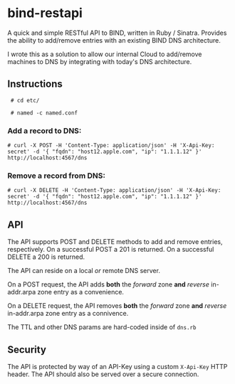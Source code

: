 # bind-restapi

A quick and simple RESTful API to BIND, written in Ruby / Sinatra. Provides the ability to add/remove entries with an existing BIND DNS architecture.

I wrote this as a solution to allow our internal Cloud to add/remove machines to DNS by integrating with today's DNS architecture.

## Instructions
<code> # cd etc/ </code>

<code> # named -c named.conf </code>


### Add a record to DNS:

    # curl -X POST -H 'Content-Type: application/json' -H 'X-Api-Key: secret' -d '{ "fqdn": "host12.apple.com", "ip": "1.1.1.12" }' http://localhost:4567/dns

### Remove a record from DNS:

    # curl -X DELETE -H 'Content-Type: application/json' -H 'X-Api-Key: secret' -d '{ "fqdn": "host12.apple.com", "ip": "1.1.1.12" }' http://localhost:4567/dns

## API
The API supports POST and DELETE methods to add and remove entries, respectively. On a successful POST a 201 is returned. On a successful DELETE a 200 is returned. 

The API can reside on a local *or* remote DNS server.

On a POST request, the API adds **both** the *forward* zone **and** *reverse* in-addr.arpa zone entry as a convenience. 

On a DELETE request, the API removes **both** the *forward* zone **and** *reverse* in-addr.arpa zone entry as a connivence. 

The TTL and other DNS params are hard-coded inside of <code>dns.rb</code>

## Security
The API is protected by way of an API-Key using a custom <code>X-Api-Key</code> HTTP header. The API should also be served over a secure connection. 
